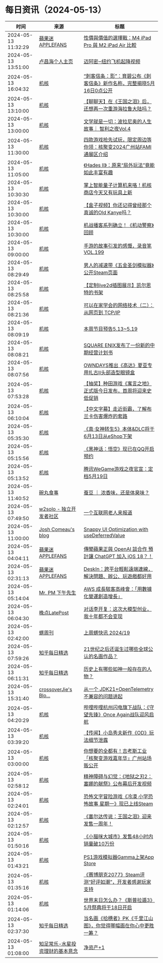 ﻿# 每日资讯（2024-05-13）

|时间|来源|标题|
|---|---|---|
|2024-05-13 11:32:29|[蘋果迷 APPLEFANS](https://applefans.today/feed/)|[性價與價值的選擇戰：M4 iPad Pro 與 M2 iPad Air 比較](https://applefans.today/2024-05-m4-ipad-pro-m2-ipad-air-compare/)|
|2024-05-13 13:51:00|[卢昌海个人主页](https://www.changhai.org//feed.xml)|[迈阿密‒纽约飞机起降视频](https://www.youtube.com/watch?v=fHxilfRCxwg)|
|2024-05-13 16:04:32|[机核](https://www.gcores.com/rss)|[“刺客信条：影”：育碧公布《刺客信条》新作名称，完整揭晓5月16日0点公开](https://www.gcores.com/articles/181801)|
|2024-05-13 13:10:00|[机核](https://www.gcores.com/rss)|[【聊聊天】在《王国之泪》后，还想再一次重游海拉鲁大陆吗？](https://www.gcores.com/articles/181789)|
|2024-05-13 13:00:00|[机核](https://www.gcores.com/rss)|[文学就是一切：波拉尼奥的人生故事｜ 智利之夜Vol.4](https://www.gcores.com/radios/173206)|
|2024-05-13 11:30:00|[机核](https://www.gcores.com/rss)|[四款游戏抢先试玩，限定周边等你领：核聚变2024广州站FAMI通展区介绍](https://www.gcores.com/articles/181682)|
|2024-05-13 11:05:00|[机核](https://www.gcores.com/rss)|[《Hades II》：原来“局外玩法”竟能如此丰富有趣](https://www.gcores.com/videos/181787)|
|2024-05-13 10:30:30|[机核](https://www.gcores.com/rss)|[掌上智能量子计算机来咯！机核商店今天又有玩具上新](https://www.gcores.com/articles/181784)|
|2024-05-13 10:30:00|[机核](https://www.gcores.com/rss)|[【盒子视频】你还记得曾经那个真诚的Old Kanye吗？](https://www.gcores.com/videos/181764)|
|2024-05-13 10:30:00|[机核](https://www.gcores.com/rss)|[机战播客系列确立！《机动警察》回顾](https://www.gcores.com/videos/181679)|
|2024-05-13 09:00:00|[机核](https://www.gcores.com/rss)|[手游的故事引发的感慨，录音笔 VOL.199](https://www.gcores.com/radios/181769)|
|2024-05-13 08:29:49|[机核](https://www.gcores.com/rss)|[男人的减速带《五金圣剑模拟器》公开Steam页面](https://www.gcores.com/articles/181773)|
|2024-05-13 08:25:58|[机核](https://www.gcores.com/rss)|[【定制live2d插图展示】凯尔恩特的书架](https://www.gcores.com/videos/181758)|
|2024-05-13 08:21:36|[机核](https://www.gcores.com/rss)|[可以在家学会的网络技术（二）：从网页到 TCP/IP](https://www.gcores.com/articles/181770)|
|2024-05-13 08:09:19|[机核](https://www.gcores.com/rss)|[本周节目预告5.13~5.19](https://www.gcores.com/articles/181772)|
|2024-05-13 08:08:21|[机核](https://www.gcores.com/rss)|[SQUARE ENIX发布了一份新的中期经营计划书](https://www.gcores.com/articles/181765)|
|2024-05-13 08:07:56|[机核](https://www.gcores.com/rss)|[OWNDAYS推出《高达》夏亚专用扎古Ⅱ头部造型眼镜盒](https://www.gcores.com/articles/181768)|
|2024-05-13 07:53:28|[机核](https://www.gcores.com/rss)|[【抽奖】种田游戏《寓言之地》正式版今日发布，首周将迎来史低促销](https://www.gcores.com/articles/181766)|
|2024-05-13 06:10:04|[机核](https://www.gcores.com/rss)|[【中文字幕】走近街霸，了解布兰卡伤害爆炸的套路](https://www.gcores.com/videos/181749)|
|2024-05-13 05:35:30|[机核](https://www.gcores.com/rss)|[《真·女神转生5》本体&DLC将于6月13日从eShop下架](https://www.gcores.com/articles/181757)|
|2024-05-13 05:15:56|[机核](https://www.gcores.com/rss)|[《黑神话：悟空》现已在QQ开启预约](https://www.gcores.com/articles/181755)|
|2024-05-13 05:13:52|[机核](https://www.gcores.com/rss)|[腾讯WeGame游戏之夜官宣：定档5月19日](https://www.gcores.com/articles/181756)|
|2024-05-13 11:40:52|[碗丸食事](https://feedpress.me/wx-foodfile-111010)|[蚕豆 ｜ 浓香味，还是体臭味？](http://mp.weixin.qq.com/s?__biz=MzU3MjcxOTk5NQ%3D%3D&mid=2247489290&idx=1&sn=a9428c610464eb83df9e6c149aa33c47)|
|2024-05-13 07:49:50|[w2solo - 独立开发者社区](https://w2solo.com/topics/feed)|[一个互联网老人来报道](https://w2solo.com/topics/4614)|
|2024-05-13 11:00:00|[Josh Comeau's blog](https://www.joshwcomeau.com/rss.xml)|[Snappy UI Optimization with useDeferredValue](https://www.joshwcomeau.com/react/use-deferred-value/)|
|2024-05-13 04:04:11|[蘋果迷 APPLEFANS](https://applefans.today/feed/)|[傳聞蘋果正與 OpenAI 談合作 預計讓 ChatGPT 加入 iOS 18？！](https://applefans.today/2024-05-ios-18-chatgpt-features-apple-openai/)|
|2024-05-13 02:31:13|[蘋果迷 APPLEFANS](https://applefans.today/feed/)|[DeskIn：跨平台輕鬆遠端連線，解決問題、辦公、玩遊戲都好用](https://applefans.today/2024-05-deskin/)|
|2024-05-13 05:14:04|[Mr. PM 下午先生](http://feeds.feedburner.com/pmmustknow)|[AWS 成長駭客高峰會：「用數據化營運創造增長」](https://mrpm.cc/?p=1643)|
|2024-05-13 06:04:30|[晚点LatePost](https://feedpress.me/wx-postlate)|[对话李开复：这次大模型创业，我十年都不会变现](http://mp.weixin.qq.com/s?__biz=MzU3Mjk1OTQ0Ng%3D%3D&mid=2247515979&idx=1&sn=6840588dc1a3248e3a7f6982b254e7d5)|
|2024-05-13 02:42:00|[蠎周刊](https://weekly.pychina.org/feeds/all.atom.xml)|[上周蠎快讯 2024/19](https://weekly.pychina.org/pyrecap/pyrw-2419.html)|
|2024-05-13 07:59:26|[知乎每日精选](https://www.zhihu.com/rss)|[21世纪之后还诞生过哪些全球公认的名画作品？](http://www.zhihu.com/question/655670347/answer/3495903125?utm_campaign=rss&utm_medium=rss&utm_source=rss&utm_content=title)|
|2024-05-13 06:11:31|[知乎每日精选](https://www.zhihu.com/rss)|[历史上有哪些如神一般存在的人物？](http://www.zhihu.com/question/302114868/answer/3153108590?utm_campaign=rss&utm_medium=rss&utm_source=rss&utm_content=title)|
|2024-05-13 15:31:40|[crossoverJie's Blo...](https://crossoverjie.top/atom.xml)|[从一个 JDK21+OpenTelemetry 不兼容的问题讲起](http://crossoverjie.top/2024/05/13/ob/jdk21+springboot+OTel+SPI/)|
|2024-05-13 04:20:29|[机核](https://www.gcores.com/rss)|[哔哩哔哩杭州闪电旗下战队：《守望先锋》Once Again战队迎风启航](https://www.gcores.com/articles/181751)|
|2024-05-13 03:39:20|[机核](https://www.gcores.com/rss)|[【传闻】小岛秀夫新作《OD》玩法细节泄露](https://www.gcores.com/articles/181750)|
|2024-05-13 03:00:00|[机核](https://www.gcores.com/rss)|[你想要的全都有！吉考斯工业「核聚变游戏嘉年华」广州站场贩公开](https://www.gcores.com/articles/181683)|
|2024-05-13 02:58:12|[机核](https://www.gcores.com/rss)|[精神障碍与幻觉：《地狱之刃2：塞娜的献祭》公布幕后开发视频](https://www.gcores.com/articles/181745)|
|2024-05-13 02:24:01|[机核](https://www.gcores.com/rss)|[恐怖文字冒险游戏《冷漠 小学恐怖故事 星期一》现已上线Steam](https://www.gcores.com/articles/181744)|
|2024-05-13 02:12:57|[机核](https://www.gcores.com/rss)|[《塞尔达传说：王国之泪》迎来发售一周年！](https://www.gcores.com/articles/181743)|
|2024-05-13 01:50:16|[机核](https://www.gcores.com/rss)|[《小猫咪大城市》发售48小时内销量破10万份](https://www.gcores.com/articles/181742)|
|2024-05-13 01:43:21|[机核](https://www.gcores.com/rss)|[PS1游戏模拟器Gamma上架App Store](https://www.gcores.com/articles/181740)|
|2024-05-13 01:35:16|[机核](https://www.gcores.com/rss)|[《赛博朋克2077》Steam评测“好评如潮”，开发者感谢玩家支持](https://www.gcores.com/articles/181739)|
|2024-05-13 01:14:06|[机核](https://www.gcores.com/rss)|[世界末日怎么办？《斯普拉遁3》5月祭典将于18日开启](https://www.gcores.com/articles/181738)|
|2024-05-13 02:37:30|[知乎每日精选](https://www.zhihu.com/rss)|[当名画《拾穗者》PK《千里江山图》，你觉得哪幅画在你心中更胜一筹？](http://www.zhihu.com/question/655433872/answer/3495130121?utm_campaign=rss&utm_medium=rss&utm_source=rss&utm_content=title)|
|2024-05-13 01:08:00|[知足常乐-水星投资理财的基本意念](http://mercurychong.blogspot.com/feeds/posts/default)|[净资产+1](http://mercurychong.blogspot.com/2024/05/1.html)|
